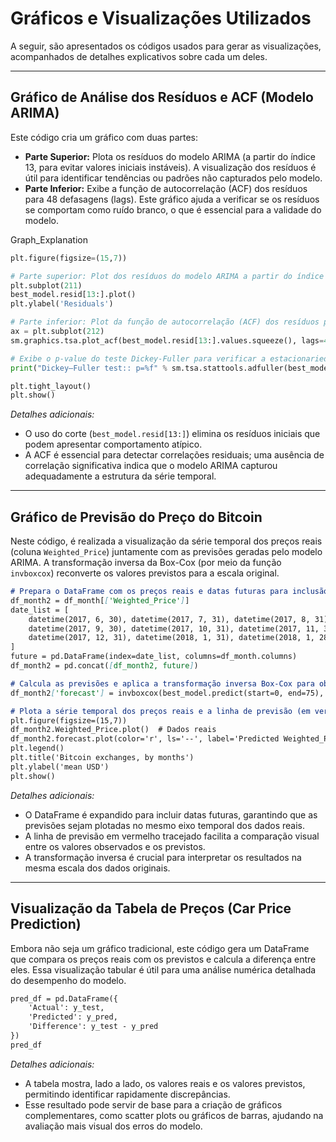 # Gráficos e Visualizações Utilizados

A seguir, são apresentados os códigos usados para gerar as visualizações, acompanhados de detalhes explicativos sobre cada um deles.

---

## Gráfico de Análise dos Resíduos e ACF (Modelo ARIMA)

Este código cria um gráfico com duas partes:
- **Parte Superior:** Plota os resíduos do modelo ARIMA (a partir do índice 13, para evitar valores iniciais instáveis). A visualização dos resíduos é útil para identificar tendências ou padrões não capturados pelo modelo.
- **Parte Inferior:** Exibe a função de autocorrelação (ACF) dos resíduos para 48 defasagens (lags). Este gráfico ajuda a verificar se os resíduos se comportam como ruído branco, o que é essencial para a validade do modelo.

Graph_Explanation
```python
plt.figure(figsize=(15,7))

# Parte superior: Plot dos resíduos do modelo ARIMA a partir do índice 13
plt.subplot(211)
best_model.resid[13:].plot()
plt.ylabel('Residuals')

# Parte inferior: Plot da função de autocorrelação (ACF) dos resíduos para 48 lags
ax = plt.subplot(212)
sm.graphics.tsa.plot_acf(best_model.resid[13:].values.squeeze(), lags=48, ax=ax)

# Exibe o p-value do teste Dickey-Fuller para verificar a estacionariedade
print("Dickey–Fuller test:: p=%f" % sm.tsa.stattools.adfuller(best_model.resid[13:])[1])

plt.tight_layout()
plt.show()
```

*Detalhes adicionais:*  
- O uso do corte (`best_model.resid[13:]`) elimina os resíduos iniciais que podem apresentar comportamento atípico.  
- A ACF é essencial para detectar correlações residuais; uma ausência de correlação significativa indica que o modelo ARIMA capturou adequadamente a estrutura da série temporal.

---

## Gráfico de Previsão do Preço do Bitcoin

Neste código, é realizada a visualização da série temporal dos preços reais (coluna `Weighted_Price`) juntamente com as previsões geradas pelo modelo ARIMA. A transformação inversa da Box-Cox (por meio da função `invboxcox`) reconverte os valores previstos para a escala original.

```python:Graph_Explanation.md
# Prepara o DataFrame com os preços reais e datas futuras para inclusão das previsões
df_month2 = df_month[['Weighted_Price']]
date_list = [
    datetime(2017, 6, 30), datetime(2017, 7, 31), datetime(2017, 8, 31), 
    datetime(2017, 9, 30), datetime(2017, 10, 31), datetime(2017, 11, 30), 
    datetime(2017, 12, 31), datetime(2018, 1, 31), datetime(2018, 1, 28)
]
future = pd.DataFrame(index=date_list, columns=df_month.columns)
df_month2 = pd.concat([df_month2, future])

# Calcula as previsões e aplica a transformação inversa Box-Cox para obter os valores na escala original
df_month2['forecast'] = invboxcox(best_model.predict(start=0, end=75), lmbda)

# Plota a série temporal dos preços reais e a linha de previsão (em vermelho tracejado)
plt.figure(figsize=(15,7))
df_month2.Weighted_Price.plot()  # Dados reais
df_month2.forecast.plot(color='r', ls='--', label='Predicted Weighted_Price')  # Previsão
plt.legend()
plt.title('Bitcoin exchanges, by months')
plt.ylabel('mean USD')
plt.show()
```

*Detalhes adicionais:*  
- O DataFrame é expandido para incluir datas futuras, garantindo que as previsões sejam plotadas no mesmo eixo temporal dos dados reais.  
- A linha de previsão em vermelho tracejado facilita a comparação visual entre os valores observados e os previstos.  
- A transformação inversa é crucial para interpretar os resultados na mesma escala dos dados originais.

---

## Visualização da Tabela de Preços (Car Price Prediction)

Embora não seja um gráfico tradicional, este código gera um DataFrame que compara os preços reais com os previstos e calcula a diferença entre eles. Essa visualização tabular é útil para uma análise numérica detalhada do desempenho do modelo.

```python:Graph_Explanation.md
pred_df = pd.DataFrame({
    'Actual': y_test, 
    'Predicted': y_pred, 
    'Difference': y_test - y_pred
})
pred_df
```

*Detalhes adicionais:*  
- A tabela mostra, lado a lado, os valores reais e os valores previstos, permitindo identificar rapidamente discrepâncias.  
- Esse resultado pode servir de base para a criação de gráficos complementares, como scatter plots ou gráficos de barras, ajudando na avaliação mais visual dos erros do modelo.
```
